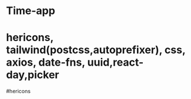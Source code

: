 # Time-app
# hericons, tailwind(postcss,autoprefixer), css, axios, date-fns, uuid,react-day,picker


#hericons